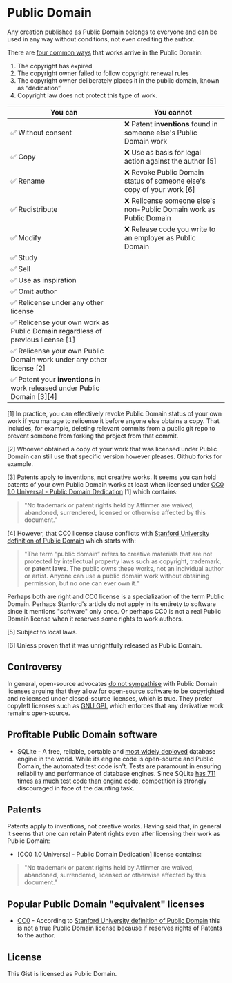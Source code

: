 # Public Domain

Any creation published as Public Domain belongs to everyone and can be used in any way without conditions, not even crediting the author.

There are [four common ways](https://fairuse.stanford.edu/overview/public-domain/welcome/) that works arrive in the Public Domain:

1. The copyright has expired
1. The copyright owner failed to follow copyright renewal rules
1. The copyright owner deliberately places it in the public domain, known as “dedication”
1. Copyright law does not protect this type of work.

You can | You cannot
--- | ---
✅ Without consent | ❌ Patent **inventions** found in someone else's Public Domain work
✅ Copy | ❌ Use as basis for legal action against the author [5]
✅ Rename | ❌ Revoke Public Domain status of someone else's copy of your work [6]
✅ Redistribute | ❌ Relicense someone else's non-Public Domain work as Public Domain
✅ Modify | ❌ Release code you write to an employer as Public Domain
✅ Study |
✅ Sell |
✅ Use as inspiration |
✅ Omit author |
✅ Relicense under any other license |
✅ Relicense your own work as Public Domain regardless of previous license [1] |
✅ Relicense your own Public Domain work under any other license [2] |
✅ Patent your **inventions** in work released under Public Domain  [3][4] |

[1] In practice, you can effectively revoke Public Domain status of your own work if you manage to relicense it before anyone else obtains a copy. That includes, for example, deleting relevant commits from a public git repo to prevent someone from forking the project from that commit.

[2] Whoever obtained a copy of your work that was licensed under Public Domain can still use that specific version however pleases. Github forks for example.

[3] Patents apply to inventions, not creative works. It seems you can hold patents of your own Public Domain works at least when licensed under [CC0 1.0 Universal - Public Domain Dedication](https://creativecommons.org/publicdomain/zero/1.0/legalcode) [1] which contains:

 > "No trademark or patent rights held by Affirmer are waived, abandoned, surrendered, licensed or otherwise affected by this document."
 
[4] However, that CC0 license clause conflicts with [Stanford University definition of Public Domain](https://fairuse.stanford.edu/overview/public-domain/welcome/) which starts with:
 
 > "The term “public domain” refers to creative materials that are not protected by intellectual property laws such as copyright, trademark, or **patent laws**. The public owns these works, not an individual author or artist. Anyone can use a public domain work without obtaining permission, but no one can ever own it."
 
 Perhaps both are right and CC0 license is a specialization of the term Public Domain. Perhaps Stanford's article do not apply in its entirety to software since it mentions "software" only once. Or perhaps CC0 is not a real Public Domain license when it reserves some rights to work authors.

[5] Subject to local laws.

[6] Unless proven that it was unrightfully released as Public Domain.

## Controversy

In general, open-source advocates [do not sympathise](https://opensource.org/faq#public-domain) with Public Domain licenses arguing that they [allow for open-source software to be copyrighted](https://opensource.org/faq#cc-zero) and relicensed under closed-source licenses, which is true. They prefer copyleft licenses such as [GNU GPL](https://en.wikipedia.org/wiki/GNU_General_Public_License) which enforces that any derivative work remains open-source.

## Profitable Public Domain software

* SQLite - A free, reliable, portable and [most widely deployed](https://www.sqlite.org/mostdeployed.html) database engine in the world. While its engine code is open-source and Public Domain, the automated test code isn't. Tests are paramount in ensuring reliability and performance of database engines. Since SQLite [has 711 times as much test code than engine code](https://www.sqlite.org/testing.html), competition is strongly discouraged in face of the daunting task.

## Patents

Patents apply to inventions, not creative works. Having said that, in general it seems that one can retain Patent rights even after licensing their work as Public Domain:

* [CC0 1.0 Universal - Public Domain Dedication] license contains:

> "No trademark or patent rights held by Affirmer are waived, abandoned, surrendered, licensed or otherwise affected by this document."

## Popular Public Domain "equivalent" licenses

* [CC0](https://creativecommons.org/publicdomain/zero/1.0/legalcode) - According to [Stanford University definition of Public Domain](https://fairuse.stanford.edu/overview/public-domain/welcome/) this is not a true Public Domain license because if reserves rights of Patents to the author.

## License

This Gist is licensed as Public Domain.